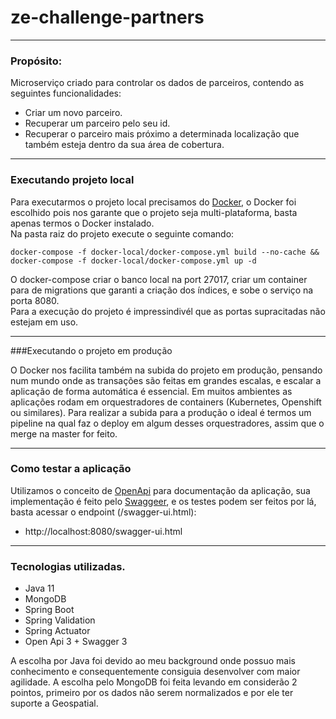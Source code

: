 # ze-challenge-partners

---
### Propósito:

Microserviço criado para controlar os dados de parceiros, contendo as seguintes funcionalidades:
- Criar um novo parceiro.
- Recuperar um parceiro pelo seu id.
- Recuperar o parceiro mais próximo a determinada localização que também esteja dentro da sua área de cobertura.

---
### Executando projeto local

Para executarmos o projeto local precisamos do [Docker](https://www.docker.com/), o Docker foi escolhido pois nos garante que o projeto seja multi-plataforma, basta apenas termos o Docker instalado.<br>
Na pasta raiz do projeto execute o seguinte comando:
```shell script
docker-compose -f docker-local/docker-compose.yml build --no-cache && docker-compose -f docker-local/docker-compose.yml up -d
```
O docker-compose criar o banco local na port 27017, criar um container para de migrations que garanti a criação dos índices, e sobe o serviço na porta 8080.<br>
Para a execução do projeto é impressindivél que as portas supracitadas não estejam em uso. 

---
###Executando o projeto em produção

O Docker nos facilita também na subida do projeto em produção, pensando num mundo onde as transações são feitas em grandes escalas, e escalar a aplicação de forma automática é essencial. Em muitos ambientes as aplicações rodam em orquestradores de containers (Kubernetes, Openshift ou similares). Para realizar a subida para a produção o ideal é termos um pipeline na qual faz o deploy em algum desses orquestradores, assim que o merge na master for feito. 

---

### Como testar a aplicação

Utilizamos o conceito de [OpenApi](https://swagger.io/specification/) para documentação da aplicação, sua implementação  é feito pelo [Swaggeer](https://swagger.io/), e os testes podem ser feitos por lá, basta acessar o endpoint (/swagger-ui.html):
- http://localhost:8080/swagger-ui.html

---
### Tecnologias utilizadas.

- Java 11
- MongoDB
- Spring Boot
- Spring Validation
- Spring Actuator
- Open Api 3 + Swagger 3

A escolha por Java foi devido ao meu background onde possuo mais conhecimento e consequentemente consiguia desenvolver com maior agilidade.
A escolha pelo MongoDB foi feita levando em considerão 2 pointos, primeiro por os dados não serem normalizados e por ele ter suporte a Geospatial.
